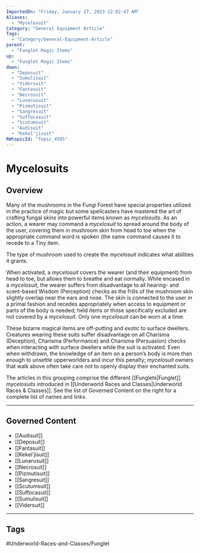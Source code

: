 ```yaml
---
ImportedOn: "Friday, January 27, 2023 12:02:47 AM"
Aliases:
  - "Mycelosuit"
Category: "General Equipment Article"
Tags:
  - "Category/General-Equipment-Article"
parent:
  - "Funglet Magic Items"
up:
  - "Funglet Magic Items"
down:
  - "Deposuit"
  - "Sumulisuit"
  - "Vidersuit"
  - "Fantasuit"
  - "Necrosuit"
  - "Lunarusuit"
  - "Pizmutisuit"
  - "Sangresuit"
  - "Suffocasuit"
  - "Scutumsuit"
  - "Audisuit"
  - "Kekel'jisuit"
RWtopicId: "Topic_4505"
---
```

# Mycelosuits
## Overview
Many of the mushrooms in the Fungi Forest have special properties utilized in the practice of magic but some spellcasters have mastered the art of crafting fungal skins into powerful items known as *mycelosuits*. As an action, a wearer may command a *mycelosuit* to spread around the body of the user, covering them in mushroom skin from head to toe when the appropriate command word is spoken (the same command causes it to recede to a Tiny item.

The type of mushroom used to create the *mycelosuit* indicates what abilities it grants.

When activated, a *mycelosuit* covers the wearer (and their equipment) from head to toe, but allows them to breathe and eat normally. While encased in a *mycelosuit*, the wearer suffers from disadvantage to all hearing- and scent-based Wisdom (Perception) checks as the frills of the mushroom skin slightly overlap near the ears and nose. The skin is connected to the user in a primal fashion and recedes appropriately when access to equipment or parts of the body is needed; held items or those specifically excluded are not covered by a *mycelosuit*. Only one *mycelosuit* can be worn at a time.

These bizarre magical items are off-putting and exotic to surface dwellers. Creatures wearing these suits suffer disadvantage on all Charisma (Deception), Charisma (Performance) and Charisma (Persuasion) checks when interacting with surface dwellers while the suit is activated. Even when withdrawn, the knowledge of an item on a person’s body is more than enough to unsettle upperworlders and incur this penalty; *mycelosuit* owners that walk above often take care not to openly display their enchanted suits.

The articles in this grouping comprise the different [[Funglets|Funglet]] *mycelosuits* introduced in [[Underworld Races and Classes|Underworld Races & Classes]]. See the list of Governed Content on the right for a complete list of names and links.

---
## Governed Content
- [[Audisuit]]
- [[Deposuit]]
- [[Fantasuit]]
- [[Kekel'jisuit]]
- [[Lunarusuit]]
- [[Necrosuit]]
- [[Pizmutisuit]]
- [[Sangresuit]]
- [[Scutumsuit]]
- [[Suffocasuit]]
- [[Sumulisuit]]
- [[Vidersuit]]


---
## Tags
#Underworld-Races-and-Classes/Funglet

